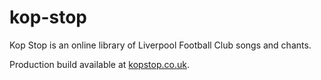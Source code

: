 # kop-stop

Kop Stop is an online library of Liverpool Football Club songs and chants.

Production build available at [kopstop.co.uk](http://www.kopstop.co.uk).
